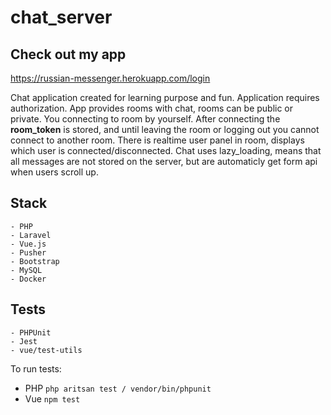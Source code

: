 # chat_server


## Check out my app
https://russian-messenger.herokuapp.com/login 

Chat application created for learning purpose and fun. 
Application requires authorization. App provides rooms with chat, rooms can be public or private. You connecting to room by yourself. 
After connecting the **room_token** is stored, and until
leaving the room or logging out you cannot connect to 
another room. There is realtime user panel in room, 
displays which user is connected/disconnected. 
Chat uses lazy_loading, means that  all messages are not stored on the server, but are automaticly get form api when users scroll up.




## Stack
    - PHP
    - Laravel
    - Vue.js
    - Pusher
    - Bootstrap
    - MySQL
    - Docker

## Tests
    - PHPUnit
    - Jest
    - vue/test-utils

To run tests:
 -  PHP
`php aritsan test / vendor/bin/phpunit`
 - Vue `npm test`
